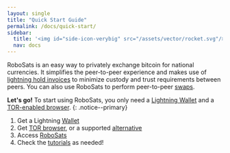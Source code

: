 ```yaml
---
layout: single
title: "Quick Start Guide"
permalink: /docs/quick-start/
sidebar:
  title: '<img id="side-icon-verybig" src="/assets/vector/rocket.svg"/>Quick Start'
  nav: docs
---
```

RoboSats is an easy way to privately exchange bitcoin for national currencies. It simplifies the peer-to-peer experience and makes use of [lightning hold invoices](/docs/escrow/#what-is-a-hold-invoice) to minimize custody and trust requirements between peers. You can also use RoboSats to perform peer-to-peer [swaps](/docs/swaps/).

**Let's go!** To start using RoboSats, you only need a [<i class='fa-solid fa-wallet'></i>  Lightning Wallet](/docs/wallets/) and a [TOR-enabled browser](/docs/tor/).
{: .notice--primary}

1. Get a Lightning [Wallet](/docs/wallets/)
2. Get [TOR browser](https://www.torproject.org/download/), or a supported [alternative](/docs/access/)
3. Access [RoboSats](/docs/access/)
4. Check the [tutorials](/watch/en/) as needed!
